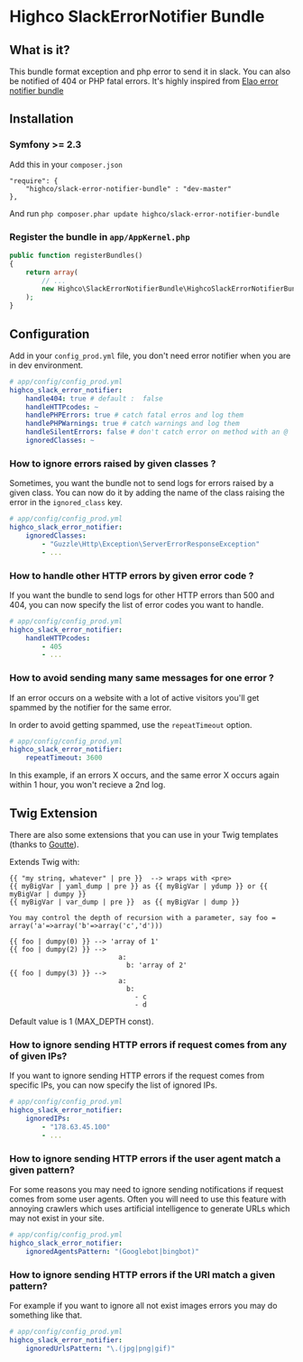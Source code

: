 # Highco SlackErrorNotifier Bundle

## What is it?

This bundle format exception and php error to send it in slack. You can also be notified of 404 or PHP fatal errors.
It's highly inspired from [Elao error notifier bundle](https://github.com/Elao/ErrorNotifierBundle)


## Installation

### Symfony >= 2.3

Add this in your `composer.json`

    "require": {
        "highco/slack-error-notifier-bundle" : "dev-master"
    },

And run `php composer.phar update highco/slack-error-notifier-bundle`


### Register the bundle in `app/AppKernel.php`

```php
public function registerBundles()
{
    return array(
        // ...
        new Highco\SlackErrorNotifierBundle\HighcoSlackErrorNotifierBundle(),
    );
}
```

## Configuration

Add in your `config_prod.yml` file, you don't need error notifier when you are in dev environment.

```yml
# app/config/config_prod.yml
highco_slack_error_notifier:
    handle404: true # default :  false
    handleHTTPcodes: ~
    handlePHPErrors: true # catch fatal erros and log them
    handlePHPWarnings: true # catch warnings and log them
    handleSilentErrors: false # don't catch error on method with an @
    ignoredClasses: ~
```


### How to ignore errors raised by given classes ?

Sometimes, you want the bundle not to send logs for errors raised by a given class. You can now do it by adding the name of the class raising the error in the `ignored_class` key.

```yml
# app/config/config_prod.yml
highco_slack_error_notifier:
    ignoredClasses:
        - "Guzzle\Http\Exception\ServerErrorResponseException"
        - ...
```

### How to handle other HTTP errors by given error code ?

If you want the bundle to send logs for other HTTP errors than 500 and 404, you can now specify the list of error codes you want to handle.

```yml
# app/config/config_prod.yml
highco_slack_error_notifier:
    handleHTTPcodes:
        - 405
        - ...
```

### How to avoid sending many same messages for one error ?

If an error occurs on a website with a lot of active visitors you'll get spammed by the notifier for the same error.

In order to avoid getting spammed, use the `repeatTimeout` option.

```yml
# app/config/config_prod.yml
highco_slack_error_notifier:
    repeatTimeout: 3600
```

In this example, if an errors X occurs, and the same error X occurs again within 1 hour, you won't recieve a 2nd log.

## Twig Extension

There are also some extensions that you can use in your Twig templates (thanks to [Goutte](https://github.com/Goutte)).

Extends Twig with:

```twig
{{ "my string, whatever" | pre }}  --> wraps with <pre>
{{ myBigVar | yaml_dump | pre }} as {{ myBigVar | ydump }} or {{ myBigVar | dumpy }}
{{ myBigVar | var_dump | pre }}  as {{ myBigVar | dump }}

You may control the depth of recursion with a parameter, say foo = array('a'=>array('b'=>array('c','d')))

{{ foo | dumpy(0) }} --> 'array of 1'
{{ foo | dumpy(2) }} -->
                           a:
                             b: 'array of 2'
{{ foo | dumpy(3) }} -->
                           a:
                             b:
                               - c
                               - d
```

Default value is 1 (MAX_DEPTH const).

### How to ignore sending HTTP errors if request comes from any of given IPs?

If you want to ignore sending HTTP errors if the request comes from specific IPs, you can now specify the list of ignored IPs.

```yml
# app/config/config_prod.yml
highco_slack_error_notifier:
    ignoredIPs:
        - "178.63.45.100"
        - ...
```

### How to ignore sending HTTP errors if the user agent match a given pattern?

For some reasons you may need to ignore sending notifications if request comes from some user agents.
Often you will need to use this feature with annoying crawlers which uses artificial intelligence 
to generate URLs which may not exist in your site.

```yml
# app/config/config_prod.yml
highco_slack_error_notifier:
    ignoredAgentsPattern: "(Googlebot|bingbot)"
```

### How to ignore sending HTTP errors if the URI match a given pattern?

For example if you want to ignore all not exist images errors you may do something like that.

```yml
# app/config/config_prod.yml
highco_slack_error_notifier:
    ignoredUrlsPattern: "\.(jpg|png|gif)"
```

